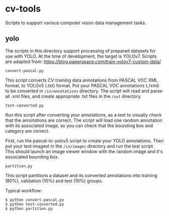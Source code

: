 # cv-tools
Scripts to support various computer vision data management tasks.

## yolo

The scripts in this directory support processing of prepared datasets for use with YOLO.
At the time of development, the target is YOLOv7.  Scripts are adapted from: https://blog.paperspace.com/train-yolov7-custom-data/

`convert-pascal.py` 

This script converts CV training data annotations from PASCAL VOC XML format, to YOLOv5 (.txt) format.
Put your PASCAL VOC annotations (./xml) to be converted in `/in/annotations` directory.
The script will read and parse all .xml files, and create appropriate .txt files in the `/out` directory.  

`test-converted.py` 

Run this script after converting your annotations, as a test to visually check that the annotations are correct.
The script will load one random annotation with its associated image, so you can check that the bounding box and category 
are correct.  

First, run the pascal-to-yolov5 script to create your YOLO annotations.  Then put your test imagest in the `/in/images` directory
and run the test script.  This should launch an image viewer window with the random image and it's associated bounding box.

`partition.py` 

This script partitions a dataset and its converted annotations into training (80%), validation (10%) and test (10%) groups. 

Typical workflow:

    $ python convert-pascal.py
    $ python test-converted.py
    $ python partition.py

